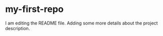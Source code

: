 # my-first-repo
I am editing the README file. Adding some more details about the project description.
